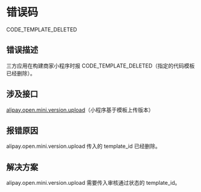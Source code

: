 # 错误码
CODE_TEMPLATE_DELETED

## 错误描述
三方应用在构建商家小程序时报 CODE_TEMPLATE_DELETED（指定的代码模板已经删除）。

## 涉及接口
[alipay.open.mini.version.upload](https://opendocs.alipay.com/mini/03l8bz)（小程序基于模板上传版本）

## 报错原因
alipay.open.mini.version.upload 传入的 template_id 已经删除。

## 解决方案
alipay.open.mini.version.upload 需要传入审核通过状态的 template_id。
